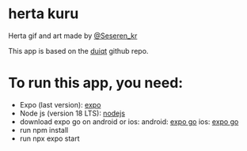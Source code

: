 # herta kuru

Herta gif and art made by [@Seseren_kr](https://twitter.com/Seseren_kr)

This app is based on the [duiqt](https://github.com/duiqt/herta_kuru) github repo.

# To run this app, you need: 

- Expo (last version): [expo](https://expo.dev/) 
- Node js (version 18 LTS): [nodejs](https://nodejs.org/en)
- download expo go on android or ios: android: [expo go](https://play.google.com/store/apps/details?id=host.exp.exponent&hl=es_PY&pli=1) ios: [expo go](https://apps.apple.com/us/app/expo-go/id982107779)
- run npm install 
- run npx expo start